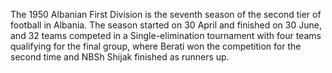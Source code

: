 The 1950 Albanian First Division is the seventh season of the second tier of football in Albania. The season started on 30 April and finished on 30 June, and 32 teams competed in a Single-elimination tournament with four teams qualifying for the final group, where Berati won the competition for the second time and NBSh Shijak finished as runners up.
